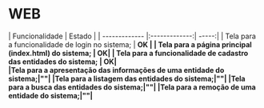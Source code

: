 # WEB

| Funcionalidade        | Estado           |
| ------------- |:-------------:| -----:|
| Tela para a funcionalidade de login no sistema;    | <b>OK<b> |
| Tela para a página principal (index.html) do sistema;  | <b>OK</b>|
| Tela para a funcionalidade de cadastro das entidades do sistema; | <b>OK</b>|   
|Tela para a apresentação das informações de uma entidade do sistema;|""|
|Tela para a listagem das entidades do sistema;|""|
|Tela para a busca das entidades do sistema;|""|
|Tela para a remoção de uma entidade do sistema;|""|
